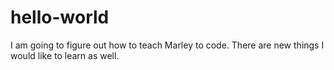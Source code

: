 # hello-world

I am going to figure out how to teach Marley to code.
There are new things I would like to learn as well. 
